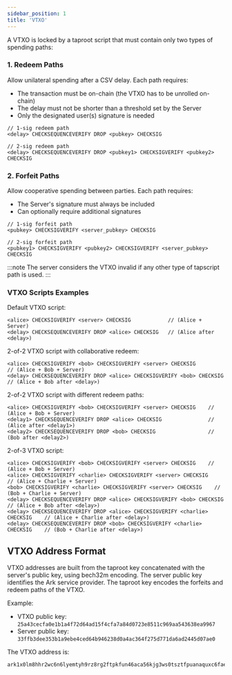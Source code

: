 ```yaml
---
sidebar_position: 1
title: 'VTXO'
---
```


A VTXO is locked by a taproot script that must contain only two types of spending paths:

### 1. Redeem Paths
Allow unilateral spending after a CSV delay. Each path requires:
- The transaction must be on-chain (the VTXO has to be unrolled on-chain)
- The delay must not be shorter than a threshold set by the Server
- Only the designated user(s) signature is needed

```btcscript
// 1-sig redeem path
<delay> CHECKSEQUENCEVERIFY DROP <pubkey> CHECKSIG

// 2-sig redeem path
<delay> CHECKSEQUENCEVERIFY DROP <pubkey1> CHECKSIGVERIFY <pubkey2> CHECKSIG
```

### 2. Forfeit Paths
Allow cooperative spending between parties. Each path requires:
- The Server's signature must always be included
- Can optionally require additional signatures

```btcscript
// 1-sig forfeit path
<pubkey> CHECKSIGVERIFY <server_pubkey> CHECKSIG

// 2-sig forfeit path
<pubkey1> CHECKSIGVERIFY <pubkey2> CHECKSIGVERIFY <server_pubkey> CHECKSIG
```

:::note
The server considers the VTXO invalid if any other type of tapscript path is used.
:::

### VTXO Scripts Examples

Default VTXO script:
```btcscript
<alice> CHECKSIGVERIFY <server> CHECKSIG            // (Alice + Server)
<delay> CHECKSEQUENCEVERIFY DROP <alice> CHECKSIG   // (Alice after <delay>)
```

2-of-2 VTXO script with collaborative redeem:
```btcscript
<alice> CHECKSIGVERIFY <bob> CHECKSIGVERIFY <server> CHECKSIG             // (Alice + Bob + Server)
<delay> CHECKSEQUENCEVERIFY DROP <alice> CHECKSIGVERIFY <bob> CHECKSIG    // (Alice + Bob after <delay>)
```

2-of-2 VTXO script with different redeem paths:
```btcscript
<alice> CHECKSIGVERIFY <bob> CHECKSIGVERIFY <server> CHECKSIG    // (Alice + Bob + Server)
<delay1> CHECKSEQUENCEVERIFY DROP <alice> CHECKSIG               // (Alice after <delay1>)
<delay2> CHECKSEQUENCEVERIFY DROP <bob> CHECKSIG                 // (Bob after <delay2>)
```

2-of-3 VTXO script:
```btcscript
<alice> CHECKSIGVERIFY <bob> CHECKSIGVERIFY <server> CHECKSIG    // (Alice + Bob + Server)
<alice> CHECKSIGVERIFY <charlie> CHECKSIGVERIFY <server> CHECKSIG    // (Alice + Charlie + Server)
<bob> CHECKSIGVERIFY <charlie> CHECKSIGVERIFY <server> CHECKSIG    // (Bob + Charlie + Server)
<delay> CHECKSEQUENCEVERIFY DROP <alice> CHECKSIGVERIFY <bob> CHECKSIG    // (Alice + Bob after <delay>)
<delay> CHECKSEQUENCEVERIFY DROP <alice> CHECKSIGVERIFY <charlie> CHECKSIG    // (Alice + Charlie after <delay>)
<delay> CHECKSEQUENCEVERIFY DROP <bob> CHECKSIGVERIFY <charlie> CHECKSIG    // (Bob + Charlie after <delay>)
```

## VTXO Address Format

VTXO addresses are built from the taproot key concatenated with the server's public key, using bech32m encoding. The server public key identifies the Ark service provider. The taproot key encodes the forfeits and redeem paths of the VTXO.

Example:
* VTXO public key: `25a43cecfa0e1b1a4f72d64ad15f4cfa7a84d0723e8511c969aa543638ea9967`
* Server public key: `33ffb3dee353b1a9ebe4ced64b946238d0a4ac364f275d771da6ad2445d07ae0`

The VTXO address is:
```
ark1x0lm8hhr2wc6n6lyemtyh9rz8rg2ftpkfun46aca56kjg3ws0tsztfpuanaquxc6faedvjk3tax0575y6perapg3e95654pk8r4fjecs5fyd2
``` 